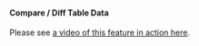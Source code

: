 #### Compare / Diff Table Data

Please see [a video of this feature in action here](https://www.loom.com/share/a0fb165608884fe19fd67b0645d29401).   
